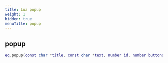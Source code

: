```yaml
---
title: Lua popup
weight: 1
hidden: true
menuTitle: popup
---
```

## popup
```lua
eq.popup(const char *title, const char *text, number id, number buttons, number duration) -- void
```